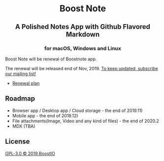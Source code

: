 <h1 align='center'>
  Boost Note
</h1>
<h2 align='center'>A Polished Notes App with Github Flavored Markdown</h2>
<h3 align="center">for macOS, Windows and Linux</h5>

Boost Note will be renewal of Boostnote app.

The renewal will be released end of Nov, 2019. [To keep updated, subscribe our mailing list!](https://boostnote.io/#subscribe)

- [Renewal plan](https://github.com/BoostIO/Boostnote.next/issues/67)

## Roadmap

- Browser app / Desktop app / Cloud storage - the end of 2019.11)
- Mobile app - the end of 2019.12)
- File attachments(Image, Video and any kind of files) - the end of 2020.2
- MDX (TBA)

## License

[GPL-3.0 © 2019 BoostIO](./LICENSE.md)
